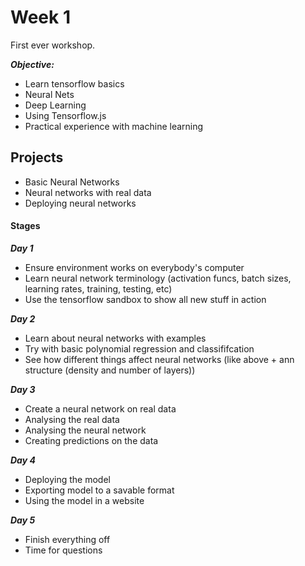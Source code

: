 # Week 1

First ever workshop. 

***Objective:*** 
- Learn tensorflow basics 
- Neural Nets 
- Deep Learning
- Using Tensorflow.js 
- Practical experience with machine learning

## Projects
- Basic Neural Networks 
- Neural networks with real data
- Deploying neural networks 

 
#### Stages

***Day 1***
- Ensure environment works on everybody's computer 
- Learn neural network terminology (activation funcs, batch sizes, learning rates, training, testing, etc)
- Use the tensorflow sandbox to show all new stuff in action 

***Day 2***
- Learn about neural networks with examples
- Try with basic polynomial regression and classififcation
- See how different things affect neural networks (like above + ann structure (density and number of layers))

***Day 3***
- Create a neural network on real data
- Analysing the real data 
- Analysing the neural network 
- Creating predictions on the data 

***Day 4***
- Deploying the model
- Exporting model to a savable format
- Using the model in a website

***Day 5***
- Finish everything off 
- Time for questions 
